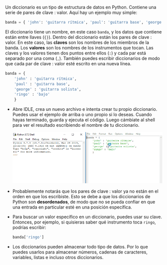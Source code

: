 Un diccionario es un tipo de estructura de datos en Python. Contiene una serie de pares de clave : valor. Aquí hay un ejemplo muy simple:

```python
banda = { 'john': 'guitarra rítmica', 'paul': 'guitarra base', 'george': 'guitarra solista', 'ringo': 'bajo'}
```
El diccionario tiene un nombre, en este caso `banda`, y los datos que contiene están entre llaves (`{}`). Dentro del diccionario están los pares de clave : valor. En este caso, las **claves** son los nombres de los miembros de la banda. Los **valores** son los nombres de los instrumentos que tocan. Las claves y los valores tienen dos puntos entre ellos (`:`) y cada par está separado por una coma (`,`). También puedes escribir diccionarios de modo que cada par de clave : valor esté escrito en una nueva línea.

```python
banda = {
    'john' : 'guitarra rítmica',
    'paul' : 'guitarra base',
    'george' : 'guitarra solista',
    'ringo' : 'bajo'
    }
```

- Abre IDLE, crea un nuevo archivo e intenta crear tu propio diccionario. Puedes usar el ejemplo de arriba o uno propio si lo deseas. Cuando hayas terminado, guarda y ejecuta el código. Luego cámbiate al shell para ver el resultado escribiendo el nombre de tu diccionario.

    ![diccionarios desordenados](images/unordered-dicts.gif)

- Probablemente notarás que los pares de clave : valor ya no están en el orden en que los escribiste. Esto se debe a que los diccionarios de Python son **desordenados**, de modo que no se pueda confiar en que una entrada en particular esté en una posición específica.

- Para buscar un valor específico en un diccionario, puedes usar su clave. Entonces, por ejemplo, si quisieras saber qué instrumento toca `ringo`, podrías escribir:

    ```python
    banda['ringo']
    ```
- Los diccionarios pueden almacenar todo tipo de datos. Por lo que puedes usarlos para almacenar números, cadenas de caracteres, variables, listas e incluso otros diccionarios.
